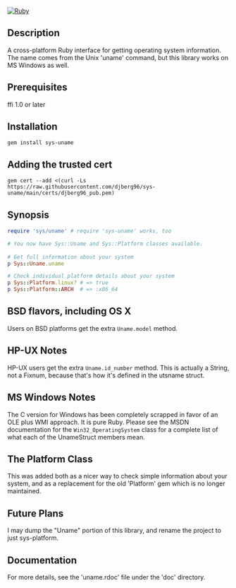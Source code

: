 [![Ruby](https://github.com/djberg96/sys-uname/actions/workflows/ruby.yml/badge.svg)](https://github.com/djberg96/sys-uname/actions/workflows/ruby.yml)

## Description
A cross-platform Ruby interface for getting operating system information. The name
comes from the Unix 'uname' command, but this library works on MS Windows as well.

## Prerequisites
ffi 1.0 or later

## Installation
`gem install sys-uname`

## Adding the trusted cert
`gem cert --add <(curl -Ls https://raw.githubusercontent.com/djberg96/sys-uname/main/certs/djberg96_pub.pem)`

## Synopsis
```ruby
require 'sys/uname' # require 'sys-uname' works, too

# You now have Sys::Uname and Sys::Platform classes available.
 
# Get full information about your system
p Sys::Uname.uname

# Check individual platform details about your system
p Sys::Platform.linux? # => true
p Sys::Platform::ARCH  # => :x86_64
```
   
## BSD flavors, including OS X
Users on BSD platforms get the extra `Uname.model` method.

## HP-UX Notes
HP-UX users get the extra `Uname.id_number` method. This is actually a
String, not a Fixnum, because that's how it's defined in the utsname
struct.

## MS Windows Notes
The C version for Windows has been completely scrapped in favor of an OLE
plus WMI approach. It is pure Ruby. Please see the MSDN documentation for
the `Win32_OperatingSystem` class for a complete list of what each of the
UnameStruct members mean.

## The Platform Class
This was added both as a nicer way to check simple information about your
system, and as a replacement for the old 'Platform' gem which is no longer
maintained.

## Future Plans
I may dump the "Uname" portion of this library, and rename the project
to just sys-platform.

## Documentation
For more details, see the 'uname.rdoc' file under the 'doc' directory. 
